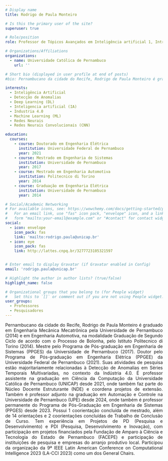 ```yaml
---
# Display name
title: Rodrigo de Paula Monteiro

# Is this the primary user of the site?
superuser: true

# Role/position
role: Professor de Tópicos Avançados em Inteligência artificial 1, Introdução a Ciencia da Computação,Inteligência Artificial, Trabalho de Conclusão do Curso 1, Projeto de Desenvolvimento, Computação, Sociedade e Sustentabilidade.

# Organizations/Affiliations
organizations:
  - name: Universidade Católica de Pernambuco
    url: ''

# Short bio (displayed in user profile at end of posts)
#bio: Pernambucano da cidade do Recife, Rodrigo de Paula Monteiro é graduado em Engenharia Mecânica Mecatrônica pela Universidade de Pernambuco (2014) e em Engenharia Automotiva, na modalidade Graduação de Segundo Ciclo de acordo com o Processo de Bolonha, pelo Istituto Politecnico di Torino (2014). Mestre pelo Programa de Pós-graduação em Engenharia de Sistemas (PPGES) da Universidade de Pernambuco (2017). Doutor pelo Programa de Pós-graduação em Engenharia Elétrica (PPGEE) da Universidade Federal de Pernambuco (2021). Suas atividades de pesquisa estão majoritariamente relacionadas à Detecção de Anomalias em Séries Temporais Multivariadas, no contexto da Indústria 4.0. É professor assistente na graduação em Ciência da Computação da Universidade Católica de Pernambuco (UNICAP) desde 2021, onde também faz parte do Núcleo Docente Estruturante (NDE) e coordena projetos de extensão. Também é professor adjunto na graduação em Automação e Controle na Universidade de Pernambuco (UPE) desde 2024, onde também é professor permanente do Programa de Pós-Graduação em Engenharia de Sistemas (PPGES) desde 2023. Possui 1 coorientação concluída de mestrado, além de 14 orientações e 2 coorientações concluídas de Trabalho de Conclusão de Curso. Tem experiência em Projetos de PD (Pesquisa e Desenvolvimento) e PDI (Pesquisa, Desenvolvimento e Inovação), com participação em projetos financiados pela Fundação de Amparo à Ciência e Tecnologia do Estado de Pernambuco (FACEPE) e participação de instituições de pesquisa e empresas do arranjo produtivo local. Participou da organização da 9ª IEEE Latin American Conference on Computational Intelligence 2023 (LA-CCI 2023) como um dos General Chairs.

interests:
  - Inteligência Artificial
  - Detecção de Anomalias
  - Deep Learning (DL)
  - Inteligencia artificial (IA)
  - Industria 4.0
  - Machine Learning (ML)
  - Redes Neurais
  - Redes Neurais Convolucionais (CNN)

education:
  courses:
    - course: Doutorado em Engenharia Elétrica
      institution: Universidade Federal de Pernambuco
      year: 2021
    - course: Mestrado em Engenharia de Sistemas
      institution: Universidade de Pernambuco
      year: 2017
    - course: Mestrado em Engenharia Automotiva
      institution: Politecnico di Torino
      year: 2014
    - course: Graduação em Engenharia Elétrica
      institution: Universidade de Pernambuco
      year: 2014

# Social/Academic Networking
# For available icons, see: https://wowchemy.com/docs/getting-started/page-builder/#icons
#   For an email link, use "fas" icon pack, "envelope" icon, and a link in the
#   form "mailto:your-email@example.com" or "#contact" for contact widget.
social:
  - icon: envelope
    icon_pack: fas
    link: 'mailto:rodrigo.paula@unicap.br'
  - icon: eye
    icon_pack: fas
    link: http://lattes.cnpq.br/3277723105321597


# Enter email to display Gravatar (if Gravatar enabled in Config)
email: 'rodrigo.paula@unicap.br'

# Highlight the author in author lists? (true/false)
highlight_name: false

# Organizational groups that you belong to (for People widget)
#   Set this to `[]` or comment out if you are not using People widget.
user_groups:
  - Professores
  - Pesquisadores
---
```


<div align="justify">
    Pernambucano da cidade do Recife, Rodrigo de Paula Monteiro é graduado em Engenharia Mecânica Mecatrônica pela Universidade de Pernambuco (2014) e em Engenharia Automotiva, na modalidade Graduação de Segundo Ciclo de acordo com o Processo de Bolonha, pelo Istituto Politecnico di Torino (2014). Mestre pelo Programa de Pós-graduação em Engenharia de Sistemas (PPGES) da Universidade de Pernambuco (2017). Doutor pelo Programa de Pós-graduação em Engenharia Elétrica (PPGEE) da Universidade Federal de Pernambuco (2021). Suas atividades de pesquisa estão majoritariamente relacionadas à Detecção de Anomalias em Séries Temporais Multivariadas, no contexto da Indústria 4.0. É professor assistente na graduação em Ciência da Computação da Universidade Católica de Pernambuco (UNICAP) desde 2021, onde também faz parte do Núcleo Docente Estruturante (NDE) e coordena projetos de extensão. Também é professor adjunto na graduação em Automação e Controle na Universidade de Pernambuco (UPE) desde 2024, onde também é professor permanente do Programa de Pós-Graduação em Engenharia de Sistemas (PPGES) desde 2023. Possui 1 coorientação concluída de mestrado, além de 14 orientações e 2 coorientações concluídas de Trabalho de Conclusão de Curso. Tem experiência em Projetos de PD (Pesquisa e Desenvolvimento) e PDI (Pesquisa, Desenvolvimento e Inovação), com participação em projetos financiados pela Fundação de Amparo à Ciência e Tecnologia do Estado de Pernambuco (FACEPE) e participação de instituições de pesquisa e empresas do arranjo produtivo local. Participou da organização da 9ª IEEE Latin American Conference on Computational Intelligence 2023 (LA-CCI 2023) como um dos General Chairs.
</div>